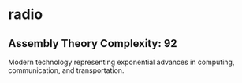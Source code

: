 # radio

## Assembly Theory Complexity: 92
Modern technology representing exponential advances in computing, communication, and transportation.
